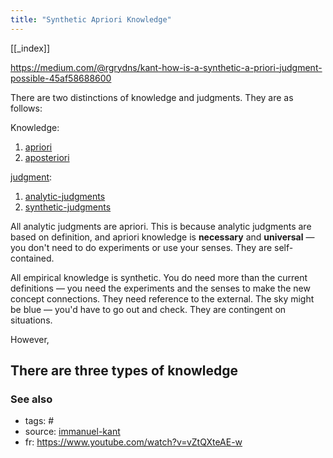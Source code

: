 ```yaml
---
title: "Synthetic Apriori Knowledge"
---
```


[[_index]]

https://medium.com/@rgrydns/kant-how-is-a-synthetic-a-priori-judgment-possible-45af58688600

There are two distinctions of knowledge and judgments. They are as follows:

Knowledge:
1. [apriori](apriori.md)
2. [aposteriori](aposteriori.md)

[judgment](judgment.md):
1. [analytic-judgments](analytic-judgments.md)
2. [synthetic-judgments](synthetic-judgments.md)

All analytic judgments are apriori. This is because analytic judgments are based on definition, and apriori knowledge is **necessary** and **universal** — you don't need to do experiments or use your senses. They are self-contained.

All empirical knowledge is synthetic. You do need more than the current definitions — you need the experiments and the senses to make the new concept connections. They need reference to the external. The sky might be blue — you'd have to go out and check. They are contingent on situations.



However, 

There are three types of knowledge
-------------
### See also


-  tags: #
- source: [immanuel-kant](immanuel-kant.md)
- fr: https://www.youtube.com/watch?v=vZtQXteAE-w
